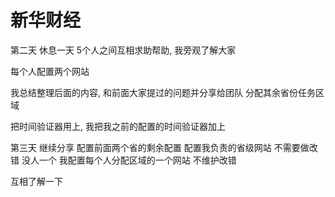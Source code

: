 # 新华财经


第二天 休息一天
5个人之间互相求助帮助, 我旁观了解大家

每个人配置两个网站

我总结整理后面的内容, 和前面大家提过的问题并分享给团队
分配其余省份任务区域

把时间验证器用上, 我把我之前的配置的时间验证器加上

第三天 继续分享
配置前面两个省的剩余配置
配置我负责的省级网站 不需要做改错 没人一个
我配置每个人分配区域的一个网站 不维护改错

互相了解一下
